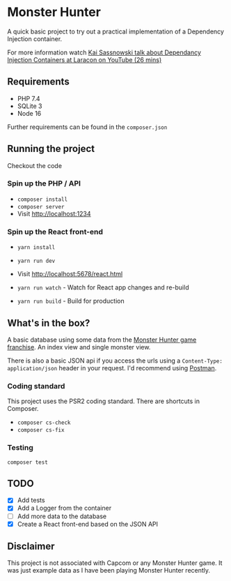# Monster Hunter

A quick basic project to try out a practical implementation of a Dependency Injection container.

For more information watch [Kai Sassnowski talk about Dependancy Injection Containers at Laracon on YouTube (26 mins)](https://www.youtube.com/watch?v=y7EbrV4ChJs&amp;ab_channel=LaraconEU)

## Requirements
* PHP 7.4
* SQLite 3
* Node 16

Further requirements can be found in the `composer.json`

## Running the project
Checkout the code

### Spin up the PHP / API
* `composer install`
* `composer server`
* Visit [http://localhost:1234](http://localhost:1234)

### Spin up the React front-end
* `yarn install`
* `yarn run dev`
* Visit [http://localhost:5678/react.html](http://localhost:5678/react.html)

* `yarn run watch` - Watch for React app changes and re-build
* `yarn run build` - Build for production

## What's in the box?
A basic database using some data from the [Monster Hunter game franchise](http://www.capcom-europe.com/). An index 
view and single monster view.

There is also a basic JSON api if you access the urls using a `Content-Type: application/json` header in your 
request. I'd recommend using [Postman](https://www.postman.com/downloads/).

### Coding standard
This project uses the PSR2 coding standard. There are shortcuts in Composer.

* `composer cs-check`
* `composer cs-fix`

### Testing
`composer test`

## TODO
 - [x] Add tests
 - [x] Add a Logger from the container
 - [ ] Add more data to the database
 - [x] Create a React front-end based on the JSON API

## Disclaimer
This project is not associated with Capcom or any Monster Hunter game. It was just example data as I have been 
playing Monster Hunter recently.
